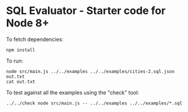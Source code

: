 # SQL Evaluator - Starter code for Node 8+

To fetch dependencies:

```
npm install
```

To run:

```
node src/main.js ../../examples ../../examples/cities-2.sql.json out.txt
cat out.txt
```

To test against all the examples using the "check" tool:

```
../../check node src/main.js -- ../../examples ../../examples/*.sql
```
